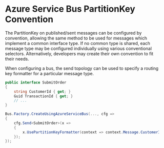# Azure Service Bus PartitionKey Convention

The PartitionKey on published/sent messages can be configured by convention, allowing the same method to be used for messages which implement a common interface type. If no common type is shared, each message type may be configured individually using various conventional selectors. Alternatively, developers may create their own convention to fit their needs.

When configuring a bus, the send topology can be used to specify a routing key formatter for a particular message type.

```csharp
public interface SubmitOrder
{
    string CustomerId { get; }
    Guid TransactionId { get; }
    // ...
}

Bus.Factory.CreateUsingAzureServiceBus(..., cfg =>
{
    cfg.Send<SubmitOrder>(x =>
    {
        x.UsePartitionKeyFormatter(context => context.Message.CustomerId);
    });
});
```
